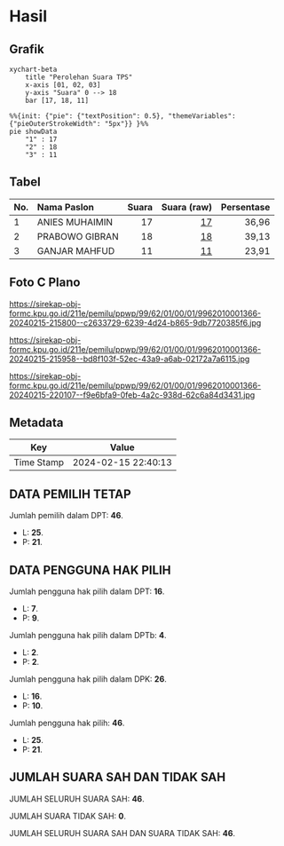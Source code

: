 # Hasil

## Grafik

```mermaid
xychart-beta
    title "Perolehan Suara TPS"
    x-axis [01, 02, 03]
    y-axis "Suara" 0 --> 18
    bar [17, 18, 11]
```

```mermaid
%%{init: {"pie": {"textPosition": 0.5}, "themeVariables": {"pieOuterStrokeWidth": "5px"}} }%%
pie showData
    "1" : 17
    "2" : 18
    "3" : 11
```

## Tabel

| No. | Nama Paslon    | Suara | Suara (raw) | Persentase |
|:--- |:-------------- | -----:| -----------:| ----------:|
| 1   | ANIES MUHAIMIN | 17    | [17][p-1]   | 36,96      |
| 2   | PRABOWO GIBRAN | 18    | [18][p-2]   | 39,13      |
| 3   | GANJAR MAHFUD  | 11    | [11][p-3]   | 23,91      |


[p-1]: https://github.com/gigit-pemilu/pemilu-2024-99-luar-negeri/blob/main/pilpres/hitung-suara/sub/99-luar-negeri/sub/62-kuala-lumpur-malaysia/sub/01-kuala-lumpur-malaysia/sub/0001-kuala-lumpur-malaysia/sub/366-tps-053/sub/paslon-1.txt
[p-2]: https://github.com/gigit-pemilu/pemilu-2024-99-luar-negeri/blob/main/pilpres/hitung-suara/sub/99-luar-negeri/sub/62-kuala-lumpur-malaysia/sub/01-kuala-lumpur-malaysia/sub/0001-kuala-lumpur-malaysia/sub/366-tps-053/sub/paslon-2.txt
[p-3]: https://github.com/gigit-pemilu/pemilu-2024-99-luar-negeri/blob/main/pilpres/hitung-suara/sub/99-luar-negeri/sub/62-kuala-lumpur-malaysia/sub/01-kuala-lumpur-malaysia/sub/0001-kuala-lumpur-malaysia/sub/366-tps-053/sub/paslon-3.txt

## Foto C Plano

https://sirekap-obj-formc.kpu.go.id/211e/pemilu/ppwp/99/62/01/00/01/9962010001366-20240215-215800--c2633729-6239-4d24-b865-9db7720385f6.jpg

https://sirekap-obj-formc.kpu.go.id/211e/pemilu/ppwp/99/62/01/00/01/9962010001366-20240215-215958--bd8f103f-52ec-43a9-a6ab-02172a7a6115.jpg

https://sirekap-obj-formc.kpu.go.id/211e/pemilu/ppwp/99/62/01/00/01/9962010001366-20240215-220107--f9e6bfa9-0feb-4a2c-938d-62c6a84d3431.jpg


## Metadata

| Key        | Value               |
| ---------- | ------------------- |
| Time Stamp | 2024-02-15 22:40:13 |


## DATA PEMILIH TETAP

Jumlah pemilih dalam DPT: **46**.
 * L: **25**.
 * P: **21**.

## DATA PENGGUNA HAK PILIH

Jumlah pengguna hak pilih dalam DPT: **16**.
 * L: **7**.
 * P: **9**.

Jumlah pengguna hak pilih dalam DPTb: **4**.
 * L: **2**.
 * P: **2**.

Jumlah pengguna hak pilih dalam DPK: **26**.
 * L: **16**.
 * P: **10**.

Jumlah pengguna hak pilih: **46**.
 * L: **25**.
 * P: **21**.

## JUMLAH SUARA SAH DAN TIDAK SAH

JUMLAH SELURUH SUARA SAH: **46**.

JUMLAH SUARA TIDAK SAH: **0**.

JUMLAH SELURUH SUARA SAH DAN SUARA TIDAK SAH: **46**.


